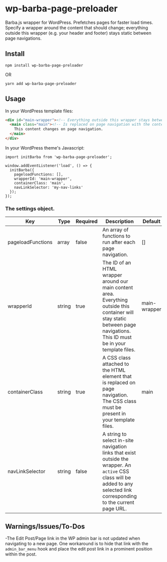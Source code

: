 # wp-barba-page-preloader

Barba.js wrapper for WordPress. Prefetches pages for faster load times. Specify a wrapper around the
content that should change; everything outside this wrapper (e.g. your header and footer) stays
static between page navigations.

## Install

```
npm install wp-barba-page-preloader
```

OR

```
yarn add wp-barba-page-preloader
```

## Usage

In your WordPress template files:

```HTML
<div id="main-wrapper"><!-- Everything outside this wrapper stays between page navigations. -->
  <main class="main"><!-- Is replaced on page navigation with the content from the next page. -->
    This content changes on page navigation.
  </main>
</div>
```

In your WordPress theme's Javascript:

```
import initBarba from 'wp-barba-page-preloader';

window.addEventListener('load', () => {
  initBarba({
    pageloadFunctions: [],
    wrapperId: 'main-wrapper',
    containerClass: 'main',
    navLinkSelector: 'my-nav-links'
  });
});
```

### The settings object.

| Key               | Type   | Required | Description                                                                                                                                                                  | Default      |
| ----------------- | ------ | -------- | ---------------------------------------------------------------------------------------------------------------------------------------------------------------------------- | ------------ |
| pageloadFunctions | array  | false    | An array of functions to run after each page navigation.                                                                                                                     | []           |
| wrapperId         | string | true     | The ID of an HTML wrapper around our main content area. Everything outside this container will stay static between page navigations. This ID must be in your template files. | main-wrapper |
| containerClass    | string | true     | A CSS class attached to the HTML element that is replaced on page navigation. The CSS class must be present in your template files.                                          | main         |
| navLinkSelector   | string | false    | A string to select in-site navigation links that exist outside the wrapper. An `active` CSS class will be added to any selected link corresponding to the current page URL.  |              |

## Warnings/Issues/To-Dos

-The Edit Post/Page link in the WP admin bar is not updated when navigating to a new page. One
workaround is to hide that link with the `admin_bar_menu` hook and place the edit post link in a
prominent position within the post.
